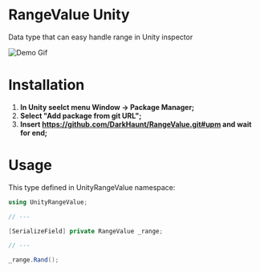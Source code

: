# RangeValue Unity
Data type that can easy handle range in Unity inspector

![Demo Gif](https://github.com/DarkHaunt/RangeValue/assets/91742392/22c28040-210a-4b8a-b5f0-ce36af453e07)

# Installation
1. **In Unity seelct menu Window -> Package Manager;**
2. **Select "Add package from git URL";**
3. **Insert https://github.com/DarkHaunt/RangeValue.git#upm and wait for end;**

# Usage
This type defined in UnityRangeValue namespace:

```CS
using UnityRangeValue;

// ---

[SerializeField] private RangeValue _range;

// ---

_range.Rand();
```
